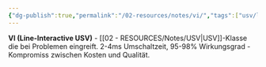 ```yaml
---
{"dg-publish":true,"permalink":"/02-resources/notes/vi/","tags":["usv/line-interactive","strom/teilaktiv"],"noteIcon":"","updated":"2025-08-28T20:50:30.000+02:00"}
---
```



**VI (Line-Interactive USV)** - [[02 - RESOURCES/Notes/USV\|USV]]-Klasse die bei Problemen eingreift.
2-4ms Umschaltzeit, 95-98% Wirkungsgrad - Kompromiss zwischen Kosten und Qualität.